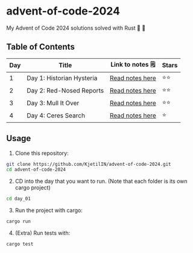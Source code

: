 # advent-of-code-2024
My Advent of Code 2024 solutions solved with Rust 🎄 🦀 


## Table of Contents

| Day | Title                              | Link to notes 🗒️                | Stars   |
| --- | ---------------------------------- | ------------------------------- | ------- |
| 1   | Day 1: Historian Hysteria                | [Read notes here](https://github.com/KjetilIN/advent-of-code-2024/blob/main/day_01/notes.md) | ⭐⭐  |
| 2   | Day 2: Red-Nosed Reports               | [Read notes here](https://github.com/KjetilIN/advent-of-code-2024/blob/main/day_02/notes.md) | ⭐⭐  |
| 3   | Day 3: Mull It Over               | [Read notes here](https://github.com/KjetilIN/advent-of-code-2024/blob/main/day_03/notes.md) | ⭐⭐  |
| 4   | Day 4: Ceres Search               | [Read notes here](https://github.com/KjetilIN/advent-of-code-2024/blob/main/day_04/notes.md) | ⭐  |



## Usage

1. Clone this repository:
```bash
git clone https://github.com/KjetilIN/advent-of-code-2024.git
cd advent-of-code-2024
```
2. CD into the day that you want to run. (Note that each folder is its own cargo project)
```bash
cd day_01
```
3. Run the project with cargo:
```bash
cargo run
```
4. (Extra) Run tests with:
```bash
cargo test
```